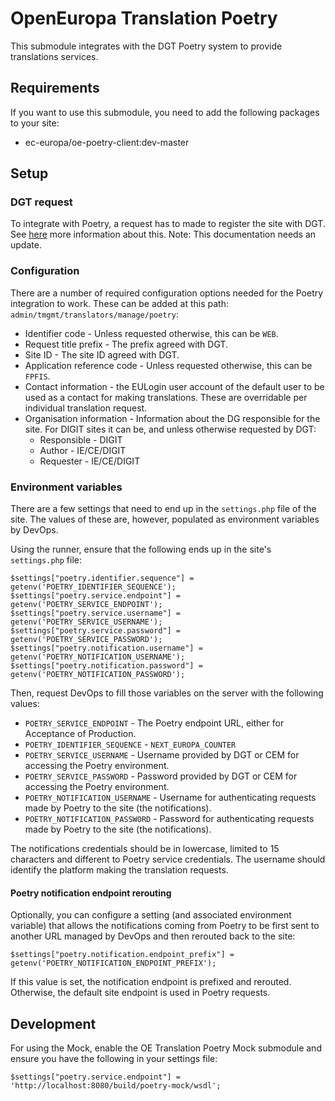 # OpenEuropa Translation Poetry

This submodule integrates with the DGT Poetry system to provide translations services.

## Requirements

If you want to use this submodule, you need to add the following packages to your site:

* ec-europa/oe-poetry-client:dev-master

## Setup

### DGT request

To integrate with Poetry, a request has to made to register the site with DGT. See [here](https://github.com/ec-europa/platform-dev/tree/release-2.5/profiles/common/modules/features/nexteuropa_dgt_connector/#requesting-access-to-the-dgt-connector) more information about this. Note: This documentation needs an update.

### Configuration

There are a number of required configuration options needed for the Poetry integration to work. These can be added at this path: `admin/tmgmt/translators/manage/poetry`:

* Identifier code - Unless requested otherwise, this can be `WEB`.
* Request title prefix - The prefix agreed with DGT.
* Site ID - The site ID agreed with DGT.
* Application reference code - Unless requested otherwise, this can be `FPFIS`.
* Contact information - the EULogin user account of the default user to be used as a contact for making translations. These are overridable per individual translation request.
* Organisation information - Information about the DG responsible for the site. For DIGIT sites it can be, and unless otherwise requested by DGT:
  * Responsible - DIGIT
  * Author - IE/CE/DIGIT
  * Requester - IE/CE/DIGIT

### Environment variables

There are a few settings that need to end up in the `settings.php` file of the site. The values of these are, however, populated as environment variables by DevOps.

Using the runner, ensure that the following ends up in the site's `settings.php` file:

```
$settings["poetry.identifier.sequence"] = getenv('POETRY_IDENTIFIER_SEQUENCE');
$settings["poetry.service.endpoint"] = getenv('POETRY_SERVICE_ENDPOINT');
$settings["poetry.service.username"] = getenv('POETRY_SERVICE_USERNAME');
$settings["poetry.service.password"] = getenv('POETRY_SERVICE_PASSWORD');
$settings["poetry.notification.username"] = getenv('POETRY_NOTIFICATION_USERNAME');
$settings["poetry.notification.password"] = getenv('POETRY_NOTIFICATION_PASSWORD');
```

Then, request DevOps to fill those variables on the server with the following values:

* `POETRY_SERVICE_ENDPOINT` - The Poetry endpoint URL, either for Acceptance of Production.
* `POETRY_IDENTIFIER_SEQUENCE` - `NEXT_EUROPA_COUNTER`
* `POETRY_SERVICE_USERNAME` - Username provided by DGT or CEM for accessing the Poetry environment.
* `POETRY_SERVICE_PASSWORD` - Password provided by DGT or CEM for accessing the Poetry environment.
* `POETRY_NOTIFICATION_USERNAME` - Username for authenticating requests made by Poetry to the site (the notifications).
* `POETRY_NOTIFICATION_PASSWORD` - Password for authenticating requests made by Poetry to the site (the notifications).

The notifications credentials should be in lowercase, limited to 15 characters and different to Poetry service credentials. The username should identify the platform making the translation requests.

#### Poetry notification endpoint rerouting

Optionally, you can configure a setting (and associated environment variable) that allows the notifications coming from Poetry to be first sent to another URL managed by DevOps and then rerouted back to the site:

```
$settings["poetry.notification.endpoint_prefix"] = getenv('POETRY_NOTIFICATION_ENDPOINT_PREFIX');
```

If this value is set, the notification endpoint is prefixed and rerouted. Otherwise, the default site endpoint is used in Poetry requests.

## Development

For using the Mock, enable the OE Translation Poetry Mock submodule and ensure you have the following in your settings file:

```
$settings["poetry.service.endpoint"] = 'http://localhost:8080/build/poetry-mock/wsdl';
```
